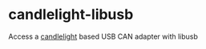 # candlelight-libusb

Access a [candlelight](https://github.com/candle-usb/candleLight_fw) based USB CAN adapter with libusb
